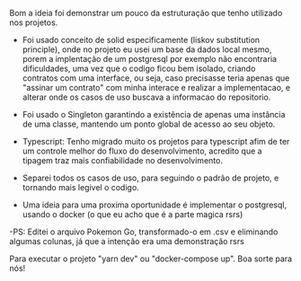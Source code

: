 Bom a ideia foi demonstrar um pouco da estruturação que tenho utilizado nos projetos.

- Foi usado conceito de solid especificamente (liskov substitution principle), onde no projeto eu usei um base da dados local mesmo, porem a implentação de um postgresql por exemplo não encontraria dificuldades, uma vez que o codigo ficou bem isolado, criando contratos com uma interface, ou seja, caso precisasse teria apenas que "assinar um contrato" com minha interace e realizar a implementacao, e alterar onde os casos de uso buscava a informacao do repositorio.

- Foi usado o Singleton garantindo a existência de apenas uma instância de uma classe, mantendo um ponto global de acesso ao seu objeto.

- Typescript: Tenho migrado muito os projetos para typescript afim de ter um controle melhor do fluxo do desenvolvimento, acredito que a tipagem traz mais confiabilidade no desenvolvimento.

- Separei todos os casos de uso, para seguindo o padrão de projeto, e tornando mais legivel o codigo.
- Uma ideia para uma proxima oportunidade é implementar o postgresql, usando o docker (o que eu acho que é a parte magica rsrs)

-PS: Editei o arquivo Pokemon Go, transformado-o em .csv e eliminando algumas colunas, já que a intenção era uma demonstração rsrs


Para executar o projeto "yarn dev" ou "docker-compose up". Boa sorte para nós!

